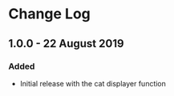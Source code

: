 # Change Log

## 1.0.0 - 22 August 2019

### Added

- Initial release with the cat displayer function
